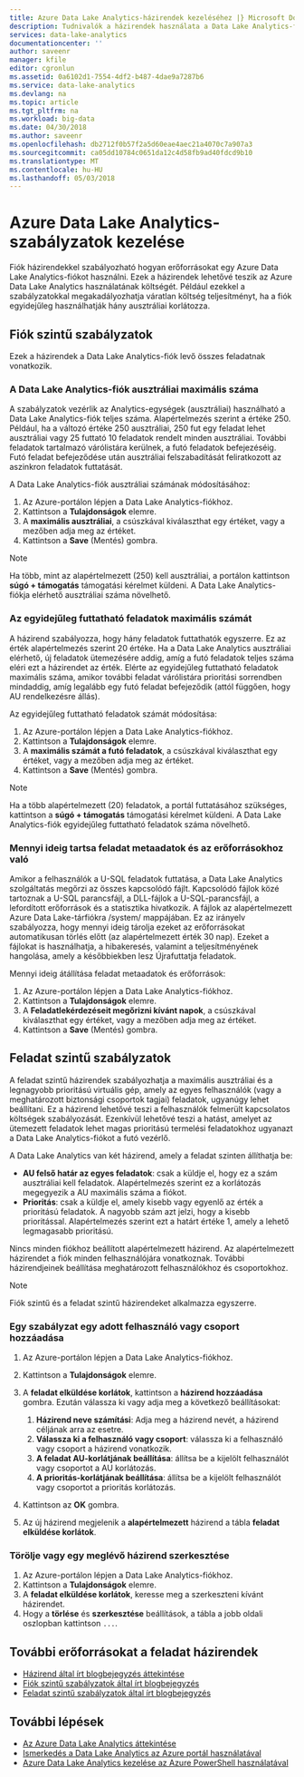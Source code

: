 ```yaml
---
title: Azure Data Lake Analytics-házirendek kezeléséhez |} Microsoft Docs
description: Tudnivalók a házirendek használata a Data Lake Analytics-fiók használatát szabályozza.
services: data-lake-analytics
documentationcenter: ''
author: saveenr
manager: kfile
editor: cgronlun
ms.assetid: 0a6102d1-7554-4df2-b487-4dae9a7287b6
ms.service: data-lake-analytics
ms.devlang: na
ms.topic: article
ms.tgt_pltfrm: na
ms.workload: big-data
ms.date: 04/30/2018
ms.author: saveenr
ms.openlocfilehash: db2712f0b57f2a5d60eae4aec21a4070c7a907a3
ms.sourcegitcommit: ca05dd10784c0651da12c4d58fb9ad40fdcd9b10
ms.translationtype: MT
ms.contentlocale: hu-HU
ms.lasthandoff: 05/03/2018
---
```

# <a name="manage-azure-data-lake-analytics-using-policies"></a>Azure Data Lake Analytics-szabályzatok kezelése

Fiók házirendekkel szabályozható hogyan erőforrásokat egy Azure Data Lake Analytics-fiókot használni. Ezek a házirendek lehetővé teszik az Azure Data Lake Analytics használatának költségét. Például ezekkel a szabályzatokkal megakadályozhatja váratlan költség teljesítményt, ha a fiók egyidejűleg használhatják hány ausztráliai korlátozza.

## <a name="account-level-policies"></a>Fiók szintű szabályzatok

Ezek a házirendek a Data Lake Analytics-fiók levő összes feladatnak vonatkozik.

### <a name="maximum-number-of-aus-in-a-data-lake-analytics-account"></a>A Data Lake Analytics-fiók ausztráliai maximális száma
A szabályzatok vezérlik az Analytics-egységek (ausztráliai) használható a Data Lake Analytics-fiók teljes száma. Alapértelmezés szerint a értéke 250. Például, ha a változó értéke 250 ausztráliai, 250 fut egy feladat lehet ausztráliai vagy 25 futtató 10 feladatok rendelt minden ausztráliai. További feladatok tartalmazó várólistára kerülnek, a futó feladatok befejezéséig. Futó feladat befejeződése után ausztráliai felszabadítását feliratkozott az aszinkron feladatok futtatását.

A Data Lake Analytics-fiók ausztráliai számának módosításához:

1. Az Azure-portálon lépjen a Data Lake Analytics-fiókhoz.
2. Kattintson a **Tulajdonságok** elemre.
3. A **maximális ausztráliai**, a csúszkával kiválaszthat egy értéket, vagy a mezőben adja meg az értéket. 
4. Kattintson a **Save** (Mentés) gombra.

> [!NOTE]
> Ha több, mint az alapértelmezett (250) kell ausztráliai, a portálon kattintson **súgó + támogatás** támogatási kérelmet küldeni. A Data Lake Analytics-fiókja elérhető ausztráliai száma növelhető.
>

### <a name="maximum-number-of-jobs-that-can-run-simultaneously"></a>Az egyidejűleg futtatható feladatok maximális számát
A házirend szabályozza, hogy hány feladatok futtathatók egyszerre. Ez az érték alapértelmezés szerint 20 értéke. Ha a Data Lake Analytics ausztráliai elérhető, új feladatok ütemezésére addig, amíg a futó feladatok teljes száma eléri ezt a házirendet az érték. Elérte az egyidejűleg futtatható feladatok maximális száma, amikor további feladat várólistára prioritási sorrendben mindaddig, amíg legalább egy futó feladat befejeződik (attól függően, hogy AU rendelkezésre állás).

Az egyidejűleg futtatható feladatok számát módosítása:

1. Az Azure-portálon lépjen a Data Lake Analytics-fiókhoz.
2. Kattintson a **Tulajdonságok** elemre.
3. A **maximális számát a futó feladatok**, a csúszkával kiválaszthat egy értéket, vagy a mezőben adja meg az értéket. 
4. Kattintson a **Save** (Mentés) gombra.

> [!NOTE]
> Ha a több alapértelmezett (20) feladatok, a portál futtatásához szükséges, kattintson a **súgó + támogatás** támogatási kérelmet küldeni. A Data Lake Analytics-fiók egyidejűleg futtatható feladatok száma növelhető.
>

### <a name="how-long-to-keep-job-metadata-and-resources"></a>Mennyi ideig tartsa feladat metaadatok és az erőforrásokhoz való 
Amikor a felhasználók a U-SQL feladatok futtatása, a Data Lake Analytics szolgáltatás megőrzi az összes kapcsolódó fájlt. Kapcsolódó fájlok közé tartoznak a U-SQL parancsfájl, a DLL-fájlok a U-SQL-parancsfájl, a lefordított erőforrások és a statisztika hivatkozik. A fájlok az alapértelmezett Azure Data Lake-tárfiókra /system/ mappájában. Ez az irányelv szabályozza, hogy mennyi ideig tárolja ezeket az erőforrásokat automatikusan törlés előtt (az alapértelmezett érték 30 nap). Ezeket a fájlokat is használhatja, a hibakeresés, valamint a teljesítményének hangolása, amely a későbbiekben lesz Újrafuttatja feladatok.

Mennyi ideig átállítása feladat metaadatok és erőforrások:

1. Az Azure-portálon lépjen a Data Lake Analytics-fiókhoz.
2. Kattintson a **Tulajdonságok** elemre.
3. A **Feladatlekérdezéseit megőrizni kívánt napok**, a csúszkával kiválaszthat egy értéket, vagy a mezőben adja meg az értéket.  
4. Kattintson a **Save** (Mentés) gombra.

## <a name="job-level-policies"></a>Feladat szintű szabályzatok

A feladat szintű házirendek szabályozhatja a maximális ausztráliai és a legnagyobb prioritású virtuális gép, amely az egyes felhasználók (vagy a meghatározott biztonsági csoportok tagjai) feladatok, ugyanúgy lehet beállítani. Ez a házirend lehetővé teszi a felhasználók felmerült kapcsolatos költségek szabályozását. Ezenkívül lehetővé teszi a hatást, amelyet az ütemezett feladatok lehet magas prioritású termelési feladatokhoz ugyanazt a Data Lake Analytics-fiókot a futó vezérlő.

A Data Lake Analytics van két házirend, amely a feladat szinten állíthatja be:

* **AU felső határ az egyes feladatok**: csak a küldje el, hogy ez a szám ausztráliai kell feladatok. Alapértelmezés szerint ez a korlátozás megegyezik a AU maximális száma a fiókot.
* **Prioritás**: csak a küldje el, amely kisebb vagy egyenlő az érték a prioritású feladatok. A nagyobb szám azt jelzi, hogy a kisebb prioritással. Alapértelmezés szerint ezt a határt értéke 1, amely a lehető legmagasabb prioritású.

Nincs minden fiókhoz beállított alapértelmezett házirend. Az alapértelmezett házirendet a fiók minden felhasználójára vonatkoznak. További házirendjeinek beállítása meghatározott felhasználókhoz és csoportokhoz. 

> [!NOTE]
> Fiók szintű és a feladat szintű házirendeket alkalmazza egyszerre.
>

### <a name="add-a-policy-for-a-specific-user-or-group"></a>Egy szabályzat egy adott felhasználó vagy csoport hozzáadása

1. Az Azure-portálon lépjen a Data Lake Analytics-fiókhoz.
2. Kattintson a **Tulajdonságok** elemre.
3. A **feladat elküldése korlátok**, kattintson a **házirend hozzáadása** gombra. Ezután válassza ki vagy adja meg a következő beállításokat:
    1. **Házirend neve számítási**: Adja meg a házirend nevét, a házirend céljának arra az esetre.
    2. **Válassza ki a felhasználó vagy csoport**: válassza ki a felhasználó vagy csoport a házirend vonatkozik.
    3. **A feladat AU-korlátjának beállítása**: állítsa be a kijelölt felhasználót vagy csoportot a AU korlátozás.
    4. **A prioritás-korlátjának beállítása**: állítsa be a kijelölt felhasználót vagy csoportot a prioritás korlátozás.

4. Kattintson az **OK** gombra.

5. Az új házirend megjelenik a **alapértelmezett** házirend a tábla **feladat elküldése korlátok**. 

### <a name="delete-or-edit-an-existing-policy"></a>Törölje vagy egy meglévő házirend szerkesztése

1. Az Azure-portálon lépjen a Data Lake Analytics-fiókhoz.
2. Kattintson a **Tulajdonságok** elemre.
3. A **feladat elküldése korlátok**, keresse meg a szerkeszteni kívánt házirendet.
4.  Hogy a **törlése** és **szerkesztése** beállítások, a tábla a jobb oldali oszlopban kattintson `...`.

## <a name="additional-resources-for-job-policies"></a>További erőforrásokat a feladat házirendek
* [Házirend által írt blogbejegyzés áttekintése](https://blogs.msdn.microsoft.com/azuredatalake/2017/06/08/managing-your-azure-data-lake-analytics-compute-resources-overview/)
* [Fiók szintű szabályzatok által írt blogbejegyzés](https://blogs.msdn.microsoft.com/azuredatalake/2017/06/08/managing-your-azure-data-lake-analytics-compute-resources-account-level-policy/)
* [Feladat szintű szabályzatok által írt blogbejegyzés](https://blogs.msdn.microsoft.com/azuredatalake/2017/06/08/managing-your-azure-data-lake-analytics-compute-resources-job-level-policy/)

## <a name="next-steps"></a>További lépések

* [Az Azure Data Lake Analytics áttekintése](data-lake-analytics-overview.md)
* [Ismerkedés a Data Lake Analytics az Azure portál használatával](data-lake-analytics-get-started-portal.md)
* [Azure Data Lake Analytics kezelése az Azure PowerShell használatával](data-lake-analytics-manage-use-powershell.md)

